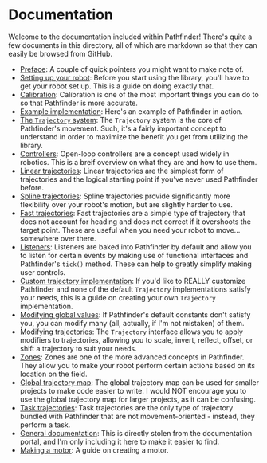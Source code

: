 # Documentation
Welcome to the documentation included within Pathfinder! There's quite a few
documents in this directory, all of which are markdown so that they can easily
be browsed from GitHub.

- [Preface](./00_preface.md):
  A couple of quick pointers you might want to make note of.
- [Setting up your robot](./01_setting_up_robot.md):
  Before you start using the library, you'll have to get your robot set up.
  This is a guide on doing exactly that.
- [Calibration](./14_calibration.md):
  Calibration is one of the most important things you can do to so that
  Pathfinder is more accurate.
- [Example implementation](./10_example_implementation.md):
  Here's an example of Pathfinder in action.
- [The `Trajectory` system](./17_the_trajectory_system.md):
  The `Trajectory` system is the core of Pathfinder's movement. Such, it's a
  fairly important concept to understand in order to maximize the benefit you
  get from utilizing the library.
- [Controllers](./02_controllers.md):
  Open-loop controllers are a concept used widely in robotics. This is a breif
  overview on what they are and how to use them.
- [Linear trajectories](./03_linear_trajectory.md):
  Linear trajectories are the simplest form of trajectories and the logical
  starting point if you've never used Pathfinder before.
- [Spline trajectories](./04_advanced_spline_trajectory.md):
  Spline trajectories provide significantly more flexibility over your robot's
  motion, but are slightly harder to use.
- [Fast trajectories](./09_fast_trajectory.md):
  Fast trajectories are a simple type of trajectory that does not account
  for heading and does not correct if it overshoots the target point. These
  are useful when you need your robot to move... somewhere over there.
- [Listeners](./05_listeners.md):
  Listeners are baked into Pathfinder by default and allow you to listen for
  certain events by making use of functional interfaces and Pathfinder's
  `tick()` method. These can help to greatly simplify making user controls.
- [Custom trajectory implementation](./06_custom_trajectory.md):
  If you'd like to REALLY customize Pathfinder and none of the default
  `Trajectory` implementations satisfy your needs, this is a guide on creating
  your own `Trajectory` implementation.
- [Modifying global values](./07_global_values.md):
  If Pathfinder's default constants don't satisfy you, you can modify many
  (all, actually, if I'm not mistaken) of them.
- [Modifying trajectories](./08_modifying_trajectories.md):
  The `Trajectory` interface allows you to apply modifiers to trajectories,
  allowing you to scale, invert, reflect, offset, or shift a trajectory
  to suit your needs.
- [Zones](./11_zones.md):
  Zones are one of the more advanced concepts in Pathfinder. They allow you to
  make your robot perform certain actions based on its location on the field.
- [Global trajectory map](./12_global_trajectory_map.md):
  The global trajectory map can be used for smaller projects to make code
  easier to write. I would NOT encourage you to use the global trajectory
  map for larger projects, as it can be confusing.
- [Task trajectories](./13_task_trajectory.md):
  Task trajectories are the only type of trajectory bundled with Pathfinder
  that are not movement-oriented - instead, they perform a task.
- [General documentation](./15_general_documentation.md):
  This is directly stolen from the documentation portal, and I'm only
  including it here to make it easier to find.
- [Making a motor](./16_making_a_motor.md):
  A guide on creating a motor.
